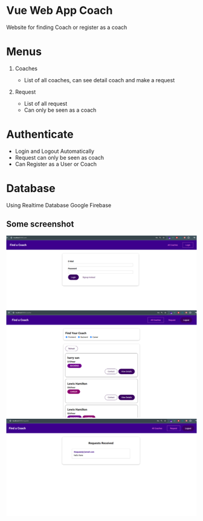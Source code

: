 # Vue Web App Coach

Website for finding Coach or register as a coach

# Menus

1. Coaches
	- List of all coaches, can see detail coach and make a request
	
2. Request
	- List of all request
	- Can only be seen as a coach

# Authenticate

- Login and Logout Automatically
- Request can only be seen as coach
- Can Register as a User or Coach


# Database

Using Realtime Database Google Firebase

## Some screenshot

![1717580367405](image/README/1717580367405.png)
![1717580358232](image/README/1717580358232.png)
![1717580364151](image/README/1717580364151.png)
